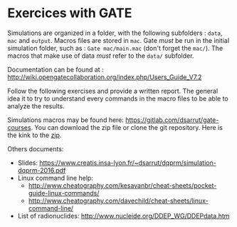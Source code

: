 # Exercices with GATE


Simulations are organized in a folder, with the following subfolders : ```data```, ```mac``` and ```output```. Macros files are stored in ```mac```. Gate *must* be run in the initial simulation folder, such as : ```Gate mac/main.mac``` (don't forget the ```mac/```). The macros that make use of data *must* refer to the ```data/``` subfolder.

Documentation can be found at : http://wiki.opengatecollaboration.org/index.php/Users_Guide_V7.2

Follow the following exercises and provide a written report. The general idea it to try to understand every commands in the macro files to be able to analyze the results.

Simulations macros may be found here: https://gitlab.com/dsarrut/gate-courses. You can download the zip file or clone the git repository. Here is the kink to the [zip](https://gitlab.com/dsarrut/gate-courses/repository/archive.zip?ref=master). 

Others documents:
- Slides: https://www.creatis.insa-lyon.fr/~dsarrut/dqprm/simulation-dqprm-2016.pdf
- Linux command line help: 
  - http://www.cheatography.com/kesavanbr/cheat-sheets/pocket-guide-linux-commands/
  - http://www.cheatography.com/davechild/cheat-sheets/linux-command-line/  
- List of radionuclides: http://www.nucleide.org/DDEP_WG/DDEPdata.htm

